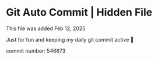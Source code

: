 # Git Auto Commit | Hidden File

This file was added Feb 12, 2025

Just for fun and keeping my daily git commit active 🤪

commit number: 546673
